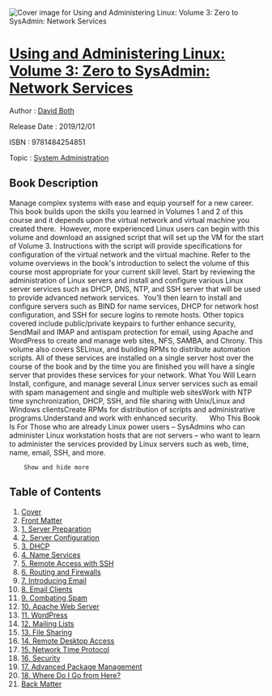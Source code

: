 ![Cover image for Using and Administering Linux: Volume 3: Zero to SysAdmin: Network Services](https://imgdetail.ebookreading.net/cover/cover/20200215/EB9781484254851.jpg)

[Using and Administering Linux: Volume 3: Zero to SysAdmin: Network Services](https://ebookreading.net/view/book/Using+and+Administering+Linux%3A+Volume+3%3A+Zero+to+SysAdmin%3A+Network+Services-EB9781484254851_1.html "Using and Administering Linux: Volume 3: Zero to SysAdmin: Network Services")
====================================================================================================================

Author : [David Both](https://ebookreading.net/search/author/David+Both)

Release Date : 2019/12/01

ISBN : 9781484254851

Topic : [System Administration](https://ebookreading.net/search/category/system-administration)

Book Description
-----------------

 Manage complex systems with ease and equip yourself for a new career. This book builds upon the skills you learned in Volumes 1 and 2 of this course and it depends upon the virtual network and virtual machine you created there. 
However, more experienced Linux users can begin with this volume and download an assigned script that will set up the VM for the start of Volume 3. Instructions with the script will provide specifications for configuration of the virtual network and the virtual machine. Refer to the volume overviews in the book's introduction to select the volume of this course most appropriate for your current skill level.
Start by reviewing the administration of Linux servers and install and configure various Linux server services such as DHCP, DNS, NTP, and SSH server that will be used to provide advanced network services.  You’ll then learn to install and configure servers such as BIND for name services, DHCP for network host configuration, and SSH for secure logins to remote hosts. Other topics covered include public/private keypairs to further enhance security, SendMail and IMAP and antispam protection for email, using Apache and WordPress to create and manage web sites, NFS, SAMBA, and Chrony.
This volume also covers SELinux, and building RPMs to distribute automation scripts. All of these services are installed on a single server host over the course of the book and by the time you are finished you will have a single server that provides these services for your network.
What You Will Learn
Install, configure, and manage several Linux server services such as email with spam management and single and multiple web sitesWork with NTP time synchronization, DHCP, SSH, and file sharing with Unix/Linux and Windows clientsCreate RPMs for distribution of scripts and administrative programs.Understand and work with enhanced security.      
Who This Book Is For
Those who are already Linux power users – SysAdmins who can administer Linux workstation hosts that are not servers – who want to learn to administer the services provided by Linux servers such as web, time, name, email, SSH, and more. 

        Show and hide more                
Table of Contents
-----------------

1. [Cover](https://ebookreading.net/view/book/Using+and+Administering+Linux%3A+Volume+3%3A+Zero+to+SysAdmin%3A+Network+Services-EB9781484254851_1.html)
1. [Front Matter](https://ebookreading.net/view/book/Using+and+Administering+Linux%3A+Volume+3%3A+Zero+to+SysAdmin%3A+Network+Services-EB9781484254851_2.html)
1. [1. Server Preparation](https://ebookreading.net/view/book/Using+and+Administering+Linux%3A+Volume+3%3A+Zero+to+SysAdmin%3A+Network+Services-EB9781484254851_3.html)
1. [2. Server Configuration](https://ebookreading.net/view/book/Using+and+Administering+Linux%3A+Volume+3%3A+Zero+to+SysAdmin%3A+Network+Services-EB9781484254851_4.html)
1. [3. DHCP](https://ebookreading.net/view/book/Using+and+Administering+Linux%3A+Volume+3%3A+Zero+to+SysAdmin%3A+Network+Services-EB9781484254851_5.html)
1. [4. Name Services](https://ebookreading.net/view/book/Using+and+Administering+Linux%3A+Volume+3%3A+Zero+to+SysAdmin%3A+Network+Services-EB9781484254851_6.html)
1. [5. Remote Access with SSH](https://ebookreading.net/view/book/Using+and+Administering+Linux%3A+Volume+3%3A+Zero+to+SysAdmin%3A+Network+Services-EB9781484254851_7.html)
1. [6. Routing and Firewalls](https://ebookreading.net/view/book/Using+and+Administering+Linux%3A+Volume+3%3A+Zero+to+SysAdmin%3A+Network+Services-EB9781484254851_8.html)
1. [7. Introducing Email](https://ebookreading.net/view/book/Using+and+Administering+Linux%3A+Volume+3%3A+Zero+to+SysAdmin%3A+Network+Services-EB9781484254851_9.html)
1. [8. Email Clients](https://ebookreading.net/view/book/Using+and+Administering+Linux%3A+Volume+3%3A+Zero+to+SysAdmin%3A+Network+Services-EB9781484254851_10.html)
1. [9. Combating Spam](https://ebookreading.net/view/book/Using+and+Administering+Linux%3A+Volume+3%3A+Zero+to+SysAdmin%3A+Network+Services-EB9781484254851_11.html)
1. [10. Apache Web Server](https://ebookreading.net/view/book/Using+and+Administering+Linux%3A+Volume+3%3A+Zero+to+SysAdmin%3A+Network+Services-EB9781484254851_12.html)
1. [11. WordPress](https://ebookreading.net/view/book/Using+and+Administering+Linux%3A+Volume+3%3A+Zero+to+SysAdmin%3A+Network+Services-EB9781484254851_13.html)
1. [12. Mailing Lists](https://ebookreading.net/view/book/Using+and+Administering+Linux%3A+Volume+3%3A+Zero+to+SysAdmin%3A+Network+Services-EB9781484254851_14.html)
1. [13. File Sharing](https://ebookreading.net/view/book/Using+and+Administering+Linux%3A+Volume+3%3A+Zero+to+SysAdmin%3A+Network+Services-EB9781484254851_15.html)
1. [14. Remote Desktop Access](https://ebookreading.net/view/book/Using+and+Administering+Linux%3A+Volume+3%3A+Zero+to+SysAdmin%3A+Network+Services-EB9781484254851_16.html)
1. [15. Network Time Protocol](https://ebookreading.net/view/book/Using+and+Administering+Linux%3A+Volume+3%3A+Zero+to+SysAdmin%3A+Network+Services-EB9781484254851_17.html)
1. [16. Security](https://ebookreading.net/view/book/Using+and+Administering+Linux%3A+Volume+3%3A+Zero+to+SysAdmin%3A+Network+Services-EB9781484254851_18.html)
1. [17. Advanced Package Management](https://ebookreading.net/view/book/Using+and+Administering+Linux%3A+Volume+3%3A+Zero+to+SysAdmin%3A+Network+Services-EB9781484254851_19.html)
1. [18. Where Do I Go from Here?](https://ebookreading.net/view/book/Using+and+Administering+Linux%3A+Volume+3%3A+Zero+to+SysAdmin%3A+Network+Services-EB9781484254851_20.html)
1. [Back Matter](https://ebookreading.net/view/book/Using+and+Administering+Linux%3A+Volume+3%3A+Zero+to+SysAdmin%3A+Network+Services-EB9781484254851_21.html)
